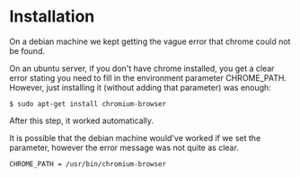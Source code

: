# Installation

On a debian machine we kept getting the vague error that chrome could not be found.

On an ubuntu server, if you don't have chrome installed, you get a clear error stating you need to fill in the environment parameter CHROME_PATH.
However, just installing it (without adding that parameter) was enough:

```
$ sudo apt-get install chromium-browser
```

After this step, it worked automatically.

It is possible that the debian machine would've worked if we set the parameter, however the error message was not quite as clear.

```
CHROME_PATH = /usr/bin/chromium-browser
```
